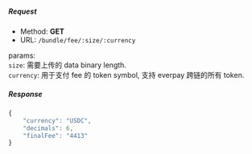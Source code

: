 ##### Request
- Method: **GET**
- URL: ```/bundle/fee/:size/:currency```
  
params:   
`size`: 需要上传的 data binary length.   
`currency`: 用于支付 fee 的 token symbol, 支持 everpay 跨链的所有 token.
##### Response
```js
{
    "currency": "USDC",
    "decimals": 6,
    "finalFee": "4413"
}
```
